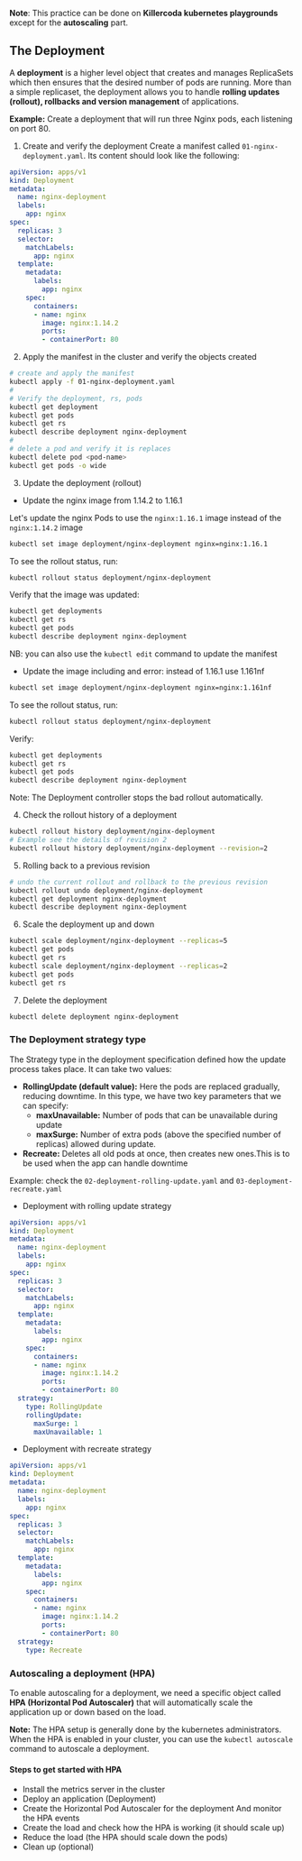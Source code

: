 **Note**: This practice can be done on **Killercoda kubernetes playgrounds** except for the **autoscaling** part.

## The Deployment

A **deployment** is a higher level object that creates and manages ReplicaSets which then ensures that the desired number of pods are running. More than a simple replicaset, the deployment allows you to handle **rolling updates (rollout), rollbacks and version management** of applications.

**Example:** Create a deployment that will run three Nginx pods, each listening on port 80.

1. Create and verify the deployment
Create a manifest called `01-nginx-deployment.yaml`. Its content should look like the following:

```yaml
apiVersion: apps/v1
kind: Deployment
metadata:
  name: nginx-deployment
  labels:
    app: nginx
spec:
  replicas: 3
  selector:
    matchLabels:
      app: nginx
  template:
    metadata:
      labels:
        app: nginx
    spec:
      containers:
      - name: nginx
        image: nginx:1.14.2
        ports:
        - containerPort: 80
```

2. Apply the manifest in the cluster and verify the objects created
```bash
# create and apply the manifest
kubectl apply -f 01-nginx-deployment.yaml
#
# Verify the deployment, rs, pods
kubectl get deployment
kubectl get pods
kubectl get rs
kubectl describe deployment nginx-deployment
#
# delete a pod and verify it is replaces
kubectl delete pod <pod-name>
kubectl get pods -o wide
```

3. Update the deployment (rollout)

- Update the nginx image from 1.14.2 to 1.16.1

Let's update the nginx Pods to use the `nginx:1.16.1` image instead of the `nginx:1.14.2` image
```bash
kubectl set image deployment/nginx-deployment nginx=nginx:1.16.1
```
To see the rollout status, run:
```bash
kubectl rollout status deployment/nginx-deployment
```
Verify that the image was updated:
```bash
kubectl get deployments
kubectl get rs
kubectl get pods
kubectl describe deployment nginx-deployment
```
NB: you can also use the `kubectl edit` command to update the manifest

- Update the image including and error: instead of 1.16.1 use 1.161nf
```bash
kubectl set image deployment/nginx-deployment nginx=nginx:1.161nf
```
To see the rollout status, run:
```bash
kubectl rollout status deployment/nginx-deployment
```
Verify:
```bash
kubectl get deployments
kubectl get rs
kubectl get pods
kubectl describe deployment nginx-deployment
```
Note:
The Deployment controller stops the bad rollout automatically.

4. Check the rollout history of a deployment
```bash
kubectl rollout history deployment/nginx-deployment
# Example see the details of revision 2
kubectl rollout history deployment/nginx-deployment --revision=2
```

5. Rolling back to a previous revision
```bash
# undo the current rollout and rollback to the previous revision
kubectl rollout undo deployment/nginx-deployment
kubectl get deployment nginx-deployment
kubectl describe deployment nginx-deployment
```
6. Scale the deployment up and down
```bash
kubectl scale deployment/nginx-deployment --replicas=5
kubectl get pods
kubectl get rs
kubectl scale deployment/nginx-deployment --replicas=2
kubectl get pods
kubectl get rs
```
7. Delete the deployment
```bash
kubectl delete deployment nginx-deployment
```


### The Deployment strategy type
The Strategy type in the deployment specification defined how the update process takes place. It can take two values:  
- **RollingUpdate (default value):** Here the pods are replaced gradually, reducing downtime. In this type, we have two key parameters that we can specify:
    - **maxUnavailable:** Number of pods that can be unavailable during update
    - **maxSurge:** Number of extra pods (above the specified number of replicas) allowed during update.
- **Recreate:** Deletes all old pods at once, then creates new ones.This is to be used when the app can handle downtime

Example: check the `02-deployment-rolling-update.yaml` and `03-deployment-recreate.yaml`
- Deployment with rolling update strategy
```yaml
apiVersion: apps/v1
kind: Deployment
metadata:
  name: nginx-deployment
  labels:
    app: nginx
spec:
  replicas: 3
  selector:
    matchLabels:
      app: nginx
  template:
    metadata:
      labels:
        app: nginx
    spec:
      containers:
      - name: nginx
        image: nginx:1.14.2
        ports:
        - containerPort: 80
  strategy:
    type: RollingUpdate
    rollingUpdate:
      maxSurge: 1
      maxUnavailable: 1
```

- Deployment with recreate strategy
```yaml
apiVersion: apps/v1
kind: Deployment
metadata:
  name: nginx-deployment
  labels:
    app: nginx
spec:
  replicas: 3
  selector:
    matchLabels:
      app: nginx
  template:
    metadata:
      labels:
        app: nginx
    spec:
      containers:
      - name: nginx
        image: nginx:1.14.2
        ports:
        - containerPort: 80
  strategy:
    type: Recreate
```

### Autoscaling a deployment (HPA)
To enable autoscaling for a deployment, we need a specific object called **HPA (Horizontal Pod Autoscaler)** that will automatically scale the application up or down based on the load.

**Note:** The HPA setup is generally done by the kubernetes administrators. When the HPA is enabled in your cluster, you can use the `kubectl autoscale` command to autoscale a deployment.

#### Steps to get started with HPA

- Install the metrics server in the cluster
- Deploy an application (Deployment)
- Create the Horizontal Pod Autoscaler for the deployment And monitor the HPA events 
- Create the load and check how the HPA is working (it should scale up)
- Reduce the load (the HPA should scale down the pods)
- Clean up (optional)


